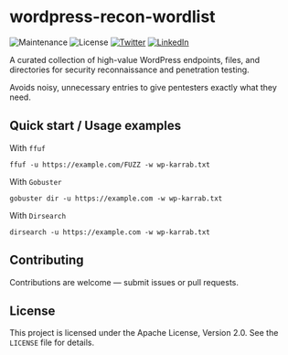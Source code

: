 # wordpress-recon-wordlist

![Maintenance](https://img.shields.io/badge/Maintained%3F-yes-green.svg)
![License](https://img.shields.io/badge/License-Apache_2.0-blue.svg)
[![Twitter](https://img.shields.io/twitter/url/https/twitter.com/cloudposse.svg?style=social&label=%20%40_karrab)](https://x.com/_Karrab)
[![LinkedIn](https://img.shields.io/badge/-LinkedIn-black.svg?style=flat-square&logo=linkedin&colorB=555)](https://www.linkedin.com/in/mohamedkarrab/)

A curated collection of high-value WordPress endpoints, files, and directories for security reconnaissance and penetration testing. 

Avoids noisy, unnecessary entries to give pentesters exactly what they need.

## Quick start / Usage examples

With `ffuf`

```
ffuf -u https://example.com/FUZZ -w wp-karrab.txt
```

With `Gobuster`
```
gobuster dir -u https://example.com -w wp-karrab.txt
```

With `Dirsearch`
```
dirsearch -u https://example.com -w wp-karrab.txt
```


## Contributing

Contributions are welcome — submit issues or pull requests.


## License

This project is licensed under the Apache License, Version 2.0. See the `LICENSE` file for details.

